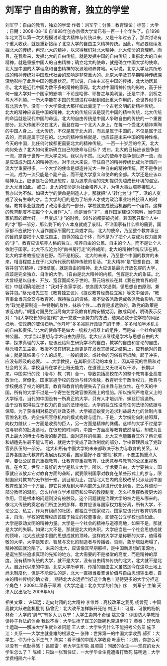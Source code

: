 # 刘军宁  自由的教育，独立的学堂

刘军宁：自由的教育，独立的学堂
作者：刘军宁；分类：教育理论；标签：大学 ；日期：2008-08-16
自1898年创办京师大学堂已有一百一十个年头了。自1998年北大百年第一次大规模讨论北大精神与传统以来，又是十年过去了。那次讨论有个重大收获，就是重新接续了北京大学的自由主义精神传统。因此，有必要继续发掘北大的传统，再现北大的精神，以求得我们对北大精神、北大使命的真理解。而且，在我看来，发掘北大的自由传统，就是发掘中国的自由传统；重振北大的自由精神，就是重振中国人的自由精神；确立北大的使命，就是确立中国大学的使命。
北大是中国的大学理念和自由精神的发源地和养育地。可以说，北京大学及其所形成的精神传统对中国现代社会的影响是非常重大的。北京大学及其早期精神传统深深地影响了此后中国的思想状况。可以说，自由主义在中国的传播，北大功居其伟。北大是近代中国为数不多的精神的家园。北大对中国精神传统的影响，高于任何一座大学对一个国家的影响：不论是哈佛、耶鲁之与美利坚，还是牛津、剑桥之与大不列颠。一所大学能在本国的思想进程中起到如此重大作用的，全世界似乎只有北京大学。没有一个大学像北大那样如此奠定了一个古老文明的新精神传统。
北大的精神应该是中国的精神，北大的传统应该是现代中国的精神传统，北大传统的命运就是现代中国的命运。北大的自由传统是中国人争取自由的传统的一个重要部分。北大传统不仅在北大，而且在每一个北大人身上，在每一个受北大精神熏陶的中国人身上。北大传统，不仅是属于北大的，而且是属于中国的，不仅是属于过去的，而且是属于现在的。北大的精神性格就是、也应该是未来中国的精神性格。今天的中国，比任何时候都更需要北大的精神传统。
一百一十岁后的今天，北大向何处去？北大如何重新确立自己的使命与目标？
或曰，北大的目标应该是争创一流，跻身于世界一流大学之列。我以为不然。北大的使命不是争创世界一流，而是应该成为国人的精神基地。对于北大来说，守住自己的精神传统比成为所谓的一流大学重要得多。一个大学的使命是塑造并光大一种自由的精神传统，而不是争创一流。成为一流只能是个副产品，而不是大学意义和使命的全部。大学还是应该以精神为上，应该是社会的思想库，是为追求真理的先知提供优越成长环境的温室。北大尤当如此。
或曰，北大的使命是为社会培养人才，为伟大事业培养接班人。我亦以为不然。如果大学的使命是制造人才，那就把“人”转化为“才”了，活的人变成了没有生命的才。当大学的目的是为了培养人才或为政治事业培养接班人的时候，教育事业就变成了政治事业的一部分，学校就变成统治机器的一个组件。这样的教育制度不把每个个人当作“人”，而是当作“才”，当作国家建设的原料，当作国家机器的螺丝钉。一旦变成“才”的时候，99%的都要被扔掉。若国家只取个人中的“才”那一部分，那么剩下的个人本身就成了废料。不论国家有什么样的需要，国家都不应该把个人当作国家所需的工具或才具。
北大的使命，乃至整个教育事业的目的是要把个人变成自主、自尊的独立个体，而不是为了把个人变成为权力服务的“才”。教育应该培养人格的独立，培养自由的公民、自主的个人，而不是让个人依附于国家。北大不应沦为的“南书房行走”的养成所。北大的精神传统应该在朝，北大的学者教授应该在野。而不是相反。
北大的未来，乃至整个中国的教育的未来，相当程度上在于北大所代表的精神传统的复活。“北大精神”是“思想自由、兼容并包”的精神，归根结底，就是自由的精神。北大应该是最为开放包容的大学，应该是完全独立、自治的大学。（自由是北大精神的内核，包容是北大的象征。北大曾经是以自由、开放、宽容而闻名于世的。蔡元培校长在其《我在教育界的经验》中就明确地说过：“我对于各家学说，依各国大学通例，循思想自由原则，兼容并包。”蔡元培先生在《教育独立议》、《提议教育经费独立案》等文中强调，“教育事业当完全交与教育家，保持独立的资格，毫不受各派政党或各派教会影响。”因为“政党是要制造一种特别的群性，抹杀个性……教育是求远效的，政党的政策是求近功的。”胡适对国民党当局向大学及教育机构安插党羽，酿成风潮，明确表示反对：“用大学校长的地位作扩张一党或一派势力的方法，结果必致于使学校的风纪扫地，使政府的威信扫地。”他呼吁“多多减除行政衙门的干涉，多多增加学术机关的自由和责任。”北大的使命不是做大一统权力机器上的组件，而是做一个社会的精神公器。
大学当以思想与学术自由为原则。北大应该继续是学术与思想自由的大学、探求真理的大学，应该还给师生研究学术的自由，教学的自由和言论的自由。蔡元培先生主张，教授不仅在研究上而更是在发表其研究之结果上，应有绝对的自由；就是其结果与个人的成见，一般的舆论，或社会的习俗有所抵触，起了冲突，应没有顾及的必要。……大学教授，在其职业活动的本身上，因其研究的性质和对社会的关系，学校当局在学识上既无能力，在道德上又无权可以干涉。
长期以来，中国实行的政（治与）教（育）合一，导致包括高校在内的整个教育事业高度政治化、官僚化。国家掌握学校的政治与经济命脉，教育听命于政治权力。教育与学校便成了权力的附庸，教育和教育机构便失去了自主性与独立性。在今天的中国，所有的大学不过是一个寄生在党政官僚系统上的怪胎。所以按照严格意义上的大学标准，当代的中国没有一所真正的大学，只有人才培训所、螺丝钉锻造所。
由于没有取得独立于权力的自治的法律地位，大学的独立性没有任何法律的依据与保障。为了获得相对稳定的财政支持，大学被迫蜕变为追求利益最大化的体制内准官僚名利场，完全按照官僚机构的模式构建与运作。于是，大学纷纷向利益叩拜，向权力雌伏；一方面是收费的巨人，另一方面是精神的侏儒。这样的大学不过是学位与职称的批发基地。在很短的时间内，中国一方面高等教育依然落后，却成为世界上最大的博士与教授的制造国。面对这样的氛围，北大又岂能置身其外？蔡元培和胡适先生最不能认可的，就是大学变成了政治制度的部分，学校管理层成了党政官员队伍的一部分。
北大和所有中国大学的未来都取决于权力与教育的关系。从世界各国近代教育的发展历程来看，国家最好不要“重视”教育，不要主抓重点大学，要让公民自己重视教育，让教育界重视教育，让愿意参与教育的公民重视教育。在今天，世界上最好的大学是私立大学。所以，学术要自由，大学要独立，国家就应该放弃它对教育方面的垄断，就要限制国家对教育在某些形式上的参与，限制国家对教育的无节制干预。到目前为止，包括北大在内的高校改革只涉及到中国教育改革的一个方面，即它只涉及到大学内部怎么样进行优化组合，怎么样调动一部分教师的潜能，怎么样树立学术规范和公平的教授制度，怎么样发挥教授更大的作用。但是根本的问题则没有被触及。这个问题就是治理大学的权力是从哪来的。像北大传统的奠定者们所主张的那样，教育应该与国家权力相分离，所有大学，不论公立、私立，作为有组织的社团，都独立于国家权力。国家应该允许教育机构自主、自治。学校的管理权应该属于独立的校董事会，即使在公立学校也应如此。
大学是驱动文明的精神力量。大学是一个社会的精神与道德高地，如果不是，那就是大学的失职。如果北大不是，那就是北大的失职。大学应当是一个社会思想成就的顶峰，北大应该是中国的思想成就的顶峰。这样的大学才是称职的大学，值得尊敬的大学。大学是知识、智慧与文化的制造者与传播者。否则，象牙塔就坍塌了，精神家园就沦陷了。
未来的北大，应该像其早期那样，是中国新思想的策源地，是诞生那些追求真理的先知的地方。北大需要的不是楼堂的高度，而是精神的厚度。没有精神传统的大学，就不是大学，没有自由精神传统的北大，北大就不是北大。自近代以来的中国，北京大学所孕育、传播的自由主义虽然迄今在这块土地上尚未制度化，但是不能否认的是，北大一直担当着普世价值与自由思想输出者，自由的精神传统的确立者。
期待北大永远担当好这个角色！期待更多的大学分担这个角色！
2008年早春于翠湖
《大学之道：北京大学的传统》序　 刘军宁 主编 天津人民出版社 2008年5月

相关文章：
许知远：走向封闭的北大精神
李维烨：高校改革之我见
杨曾宪：中国高教大跃进危机批判
杨曾宪：北大改革怎样解开死结
刘正山：可爱、可恨的杨帆
林奇：大学的“脾气”有多大
厉以宁：大学生卖肉不奇怪
姚文俊：评国防大学教授读孙子兵法的体会
我说不得：大学生抢了民工的饭碗也算进步吗？
黄泰：现代隐士运动——解决大学生就业难问题
王人龙：大学生凭什么不能报考公务员
施卫江：关系——大学生就业难的根源之一
张殊：世界第一的中国大学收费
郝歹：大学生，你为什么不生气？
陈实：看不懂的中国大学收费
叶康乐：北航，你怎么可以没有一点耻辱感！
吕顺雷：老大学生印象
吕顺雷：同居的女生——现在的女大学生怎么了？
陈峰：只缺一张暂住证，一大学毕业生竟遭毒打致死
陈明远：大学学费相隔六十年